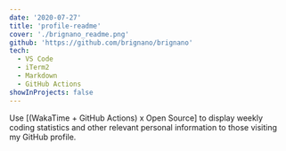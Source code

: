 ```yaml
---
date: '2020-07-27'
title: 'profile-readme'
cover: './brignano_readme.png'
github: 'https://github.com/brignano/brignano'
tech:
  - VS Code
  - iTerm2
  - Markdown
  - GitHub Actions
showInProjects: false
---
```


Use [(WakaTime + GitHub Actions) x Open Source] to display weekly coding statistics and other relevant personal information to those visiting my GitHub profile.  
